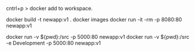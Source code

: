 cntrl+p > docker add to workspace.

docker build -t newapp:v1 .
docker images
docker run -it -rm -p 8080:80 newapp:v1

docker run -v ${pwd}:/src -p 5000:80 newapp:v1 
docker run -v ${pwd}:/src -e Development -p 5000:80 newapp:v1


 <!-- docker run -v ${PWD}:/app --workdir /app microsoft/dotnet:2.1-sdk dotnet new mvc --auth Individual -->